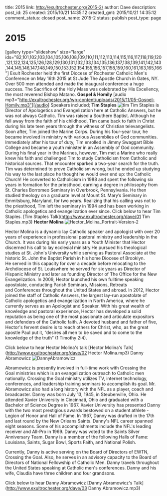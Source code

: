 title: 2015
link: http://exultrochester.org/2015-2/
author: Dave
description: 
post_id: 25
created: 2015/10/21 14:35:12
created_gmt: 2015/10/21 14:35:12
comment_status: closed
post_name: 2015-2
status: publish
post_type: page

# 2015

[gallery type="slideshow" size="large" ids="82,101,102,103,104,105,106,108,109,110,111,112,113,114,115,116,117,118,119,120,121,122,124,125,126,128,129,130,131,132,133,134,135,136,137,138,139,141,142,143,144,145,146,147,148,149,150,153,152,154,155,156,157,158,159,160,161,163,165,166"] Exult Rochester held the first Diocese of Rochester Catholic Men's Conference on May 16th 2015 at St Jude The Apostle Church in Gates, NY. Over 500 men attended and made the inaugural conference a huge success. The Sacrifice of the Holy Mass was celebrated by His Excellency, the most reverend Bishop Matano. **Gospel & Homily** [audio mp3="http://exultrochester.org/wp-content/uploads/2015/11/05-Gospel-Homily.mp3"][/audio] Speakers included; **Tim Staples** ![tim](/wp-content/uploads/2015/10/tim.jpg) Tim Staples is Director of Apologetics and Evangelization here at Catholic Answers, but he was not always Catholic. Tim was raised a Southern Baptist. Although he fell away from the faith of his childhood, Tim came back to faith in Christ during his late teen years through the witness of Christian televangelists. Soon after, Tim joined the Marine Corps. During his four-year tour, he became involved in ministry with various Assemblies of God communities. Immediately after his tour of duty, Tim enrolled in Jimmy Swaggart Bible College and became a youth minister in an Assembly of God community. During his final year in the Marines, however, Tim met a Marine who really knew his faith and challenged Tim to study Catholicism from Catholic and historical sources. That encounter sparked a two-year search for the truth. Tim was determined to prove Catholicism wrong, but he ended up studying his way to the last place he thought he would ever end up: the Catholic Church! He converted to Catholicism in 1988 and spent the following six years in formation for the priesthood, earning a degree in philosophy from St. Charles Borromeo Seminary in Overbrook, Pennsylvania. He then studied theology on a graduate level at Mount St. Mary’s Seminary in Emmitsburg, Maryland, for two years. Realizing that his calling was not to the priesthood, Tim left the seminary in 1994 and has been working in Catholic apologetics and evangelization ever since. Click below to hear Tim Staples. [Tim Staples Talk](http://www.exultrochester.org/dave/01 Tim Staples.mp3) **Hector Molina** ![Hector_Molina_Portrait-Version-2](http://exultrochester.org/wp-content/uploads/2015/10/Hector_Molina_Portrait-Version-2-300x290.jpg)

Hector Molina is a dynamic lay Catholic speaker and apologist with over 20 years of experience in professional pastoral ministry and leadership in the Church. It was during his early years as a Youth Minister that Hector discerned his call to lay ecclesial ministry.He pursued his theological studies at St. John's University while serving as Pastoral Associate at the historic St. John the Baptist Parish in his home Diocese of Brooklyn. He served in this capacity for over a decade before relocating to the Archdiocese of St. Louiswhere he served for six years as Director of Hispanic Ministry and later as founding Director of The Office for the New Evangelization. In 2009, Hector launched his own fulltime speaking apostolate, conducting Parish Seminars, Missions, Retreats and Conferences throughout the United States and abroad. In 2012, Hector joined the staff of Catholic Answers, the largest lay-run apostolate of Catholic apologetics and evangelization in North America, where he currently serves as an Apologist and Speaker. With his great wealth of knowledge and pastoral experience, Hector has developed a solid reputation as being one of the most passionate and articulate expositors and defenders of the Catholic faith. A devoted husband and father of five, Hector's fervent desire is to reach others for Christ, who, as the great apostle Paul put it, “desires all men to be saved and to come to the knowledge of the truth” (1 Timothy 2:4).

Click below to hear Hector Molina's talk [Hector Molina's Talk](http://www.exultrochester.org/dave/02 Hector Molina.mp3) Danny Abramowicz ![DannyAbramowicz](/wp-content/uploads/2015/10/DannyAbramowicz-217x300.jpg)

Abramowicz is presently involved in full-time work with Crossing the Goal ministries which is an evangelization outreach to Catholic men nationally. Crossing the Goal ministry utilizes TV, internet technology, conferences, and leadership training seminars to accomplish its goal. Mr. Abramowicz also had a long history with the NFL as a player, coach and broadcaster. Danny was born July 13, 1945, in Steubenville, Ohio. He attended Xavier University in Cincinnati, Ohio and graduated with a Bachelor of Science Degree in 1967. Xavier University has presented Danny with the two most prestigious awards bestowed on a student athlete - Legion of Honor and Hall of Fame. In 1967, Danny was drafted in the 17th and last round by the New Orleans Saints. Danny's NFL career spanned eight seasons. Some of his accomplishments include the NFL's leading receiver and All-Pro in 1969. Danny was voted to the Saints Silver Anniversary Team. Danny is a member of the following Halls of Fame: Louisiana, Saints, Sugar Bowl, Sports Faith, and National Polish.

Currently, Danny is active serving on the Board of Directors of EWTN, Crossing the Goal. Also, he serves in an advisory capacity to the Board of Directors of National Fellowship of Catholic Men. Danny travels throughout the United States speaking at Catholic men's conferences. Danny and his wife, Claudia have three children and four grandsons.

Click below to hear Danny Abramowicz [Danny Abramowicz's Talk](http://www.exultrochester.org/dave/03 Danny Abramowicz.mp3)